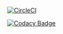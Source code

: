 [![CircleCI](https://circleci.com/gh/migue1994/Lab05.svg?style=svg)](https://circleci.com/gh/migue1994/Lab05)

[![Codacy Badge](https://api.codacy.com/project/badge/Grade/29e23769f3a0404ba4bf6fda61cf5aba)](https://www.codacy.com/manual/migue1994/Lab05?utm_source=github.com&amp;utm_medium=referral&amp;utm_content=migue1994/Lab05&amp;utm_campaign=Badge_Grade)